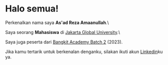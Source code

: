 # Halo semua! 

Perkenalkan nama saya **As'ad Reza Amaanullah**.\

Saya seorang **Mahasiswa** di [Jakarta Global University]([https://www.dicoding.com/](https://jgu.ac.id/)).\

Saya juga peserta dari [Bangkit Academy Batch 2](https://www.dicoding.com/blog/bangkit-2023-batch-2-mulai-karier-teknologimu-dari-sini/) (2023).

Jika kamu tertarik untuk berkenalan denganku, silakan ikuti akun [Linkedin](https://www.linkedin.com/in/asadreza72/)ku ya.
